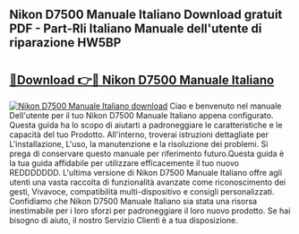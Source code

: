 ## Nikon D7500 Manuale Italiano Download gratuit PDF - Part-Rli Italiano Manuale dell'utente di riparazione HW5BP

# <h2><a href="http://dfgjg7.blite.top/?on=Nikon+D7500+Manuale+Italiano">🔗Download 👉🔴 Nikon D7500 Manuale Italiano</a></h2>

[![Nikon D7500 Manuale Italiano download](https://i.imgur.com/lujVjoI.png)](http://dfgjg7.blite.top/?on=Nikon+D7500+Manuale+Italiano)
Ciao e benvenuto nel manuale Dell'utente per il tuo Nikon D7500 Manuale Italiano appena configurato. Questa guida ha lo scopo di aiutarti a padroneggiare le caratteristiche e le capacità del tuo Prodotto. All'interno, troverai istruzioni dettagliate per L'installazione, L'uso, la manutenzione e la risoluzione dei problemi. Si prega di conservare questo manuale per riferimento futuro.Questa guida è la tua guida affidabile per utilizzare efficacemente il tuo nuovo REDDDDDDD. L'ultima versione di Nikon D7500 Manuale Italiano offre agli utenti una vasta raccolta di funzionalità avanzate come riconoscimento dei gesti, Vivavoce, compatibilità multi-dispositivo e consigli personalizzati. Confidiamo che Nikon D7500 Manuale Italiano sia stata una risorsa inestimabile per i loro sforzi per padroneggiare il loro nuovo prodotto. Se hai bisogno di aiuto, il nostro Servizio Clienti è a tua disposizione.
